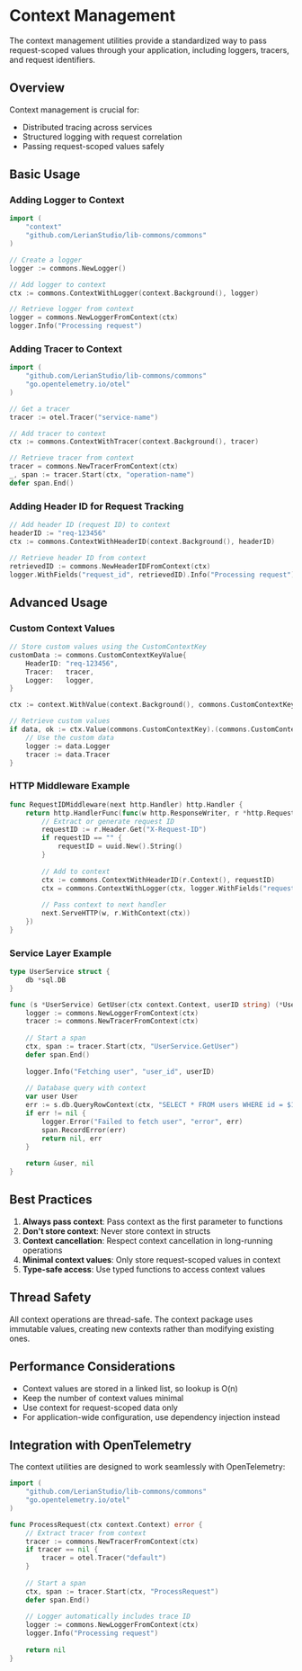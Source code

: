 # Context Management

The context management utilities provide a standardized way to pass request-scoped values through your application, including loggers, tracers, and request identifiers.

## Overview

Context management is crucial for:
- Distributed tracing across services
- Structured logging with request correlation
- Passing request-scoped values safely

## Basic Usage

### Adding Logger to Context

```go
import (
    "context"
    "github.com/LerianStudio/lib-commons/commons"
)

// Create a logger
logger := commons.NewLogger()

// Add logger to context
ctx := commons.ContextWithLogger(context.Background(), logger)

// Retrieve logger from context
logger = commons.NewLoggerFromContext(ctx)
logger.Info("Processing request")
```

### Adding Tracer to Context

```go
import (
    "github.com/LerianStudio/lib-commons/commons"
    "go.opentelemetry.io/otel"
)

// Get a tracer
tracer := otel.Tracer("service-name")

// Add tracer to context
ctx := commons.ContextWithTracer(context.Background(), tracer)

// Retrieve tracer from context
tracer = commons.NewTracerFromContext(ctx)
_, span := tracer.Start(ctx, "operation-name")
defer span.End()
```

### Adding Header ID for Request Tracking

```go
// Add header ID (request ID) to context
headerID := "req-123456"
ctx := commons.ContextWithHeaderID(context.Background(), headerID)

// Retrieve header ID from context
retrievedID := commons.NewHeaderIDFromContext(ctx)
logger.WithFields("request_id", retrievedID).Info("Processing request")
```

## Advanced Usage

### Custom Context Values

```go
// Store custom values using the CustomContextKey
customData := commons.CustomContextKeyValue{
    HeaderID: "req-123456",
    Tracer:   tracer,
    Logger:   logger,
}

ctx := context.WithValue(context.Background(), commons.CustomContextKey, customData)

// Retrieve custom values
if data, ok := ctx.Value(commons.CustomContextKey).(commons.CustomContextKeyValue); ok {
    // Use the custom data
    logger := data.Logger
    tracer := data.Tracer
}
```

### HTTP Middleware Example

```go
func RequestIDMiddleware(next http.Handler) http.Handler {
    return http.HandlerFunc(func(w http.ResponseWriter, r *http.Request) {
        // Extract or generate request ID
        requestID := r.Header.Get("X-Request-ID")
        if requestID == "" {
            requestID = uuid.New().String()
        }
        
        // Add to context
        ctx := commons.ContextWithHeaderID(r.Context(), requestID)
        ctx = commons.ContextWithLogger(ctx, logger.WithFields("request_id", requestID))
        
        // Pass context to next handler
        next.ServeHTTP(w, r.WithContext(ctx))
    })
}
```

### Service Layer Example

```go
type UserService struct {
    db *sql.DB
}

func (s *UserService) GetUser(ctx context.Context, userID string) (*User, error) {
    logger := commons.NewLoggerFromContext(ctx)
    tracer := commons.NewTracerFromContext(ctx)
    
    // Start a span
    ctx, span := tracer.Start(ctx, "UserService.GetUser")
    defer span.End()
    
    logger.Info("Fetching user", "user_id", userID)
    
    // Database query with context
    var user User
    err := s.db.QueryRowContext(ctx, "SELECT * FROM users WHERE id = $1", userID).Scan(&user)
    if err != nil {
        logger.Error("Failed to fetch user", "error", err)
        span.RecordError(err)
        return nil, err
    }
    
    return &user, nil
}
```

## Best Practices

1. **Always pass context**: Pass context as the first parameter to functions
2. **Don't store context**: Never store context in structs
3. **Context cancellation**: Respect context cancellation in long-running operations
4. **Minimal context values**: Only store request-scoped values in context
5. **Type-safe access**: Use typed functions to access context values

## Thread Safety

All context operations are thread-safe. The context package uses immutable values, creating new contexts rather than modifying existing ones.

## Performance Considerations

- Context values are stored in a linked list, so lookup is O(n)
- Keep the number of context values minimal
- Use context for request-scoped data only
- For application-wide configuration, use dependency injection instead

## Integration with OpenTelemetry

The context utilities are designed to work seamlessly with OpenTelemetry:

```go
import (
    "github.com/LerianStudio/lib-commons/commons"
    "go.opentelemetry.io/otel"
)

func ProcessRequest(ctx context.Context) error {
    // Extract tracer from context
    tracer := commons.NewTracerFromContext(ctx)
    if tracer == nil {
        tracer = otel.Tracer("default")
    }
    
    // Start a span
    ctx, span := tracer.Start(ctx, "ProcessRequest")
    defer span.End()
    
    // Logger automatically includes trace ID
    logger := commons.NewLoggerFromContext(ctx)
    logger.Info("Processing request")
    
    return nil
}
```